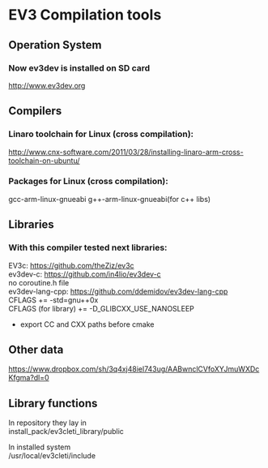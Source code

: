 # **EV3 Compilation tools** #

## Operation System ##

### Now ev3dev is installed on SD card ###
http://www.ev3dev.org

## Compilers ##

### Linaro toolchain for Linux (cross compilation): ###
http://www.cnx-software.com/2011/03/28/installing-linaro-arm-cross-toolchain-on-ubuntu/

### Packages for Linux (cross compilation): ###
gcc-arm-linux-gnueabi g++-arm-linux-gnueabi(for c++ libs)

## Libraries ##

### With this compiler tested next libraries: ###
EV3c: https://github.com/theZiz/ev3c  
ev3dev-c: https://github.com/in4lio/ev3dev-c  
no coroutine.h file  
ev3dev-lang-cpp: https://github.com/ddemidov/ev3dev-lang-cpp    
CFLAGS += -std=gnu++0x  
CFLAGS (for library) += -D_GLIBCXX_USE_NANOSLEEP  
+ export CC and CXX paths before cmake

## Other data ##
https://www.dropbox.com/sh/3q4xj48iel743ug/AABwnclCVfoXYJmuWXDcKfgma?dl=0

## Library functions ##
In repository they lay in  
install_pack/ev3cleti_library/public  

In installed system  
/usr/local/ev3cleti/include